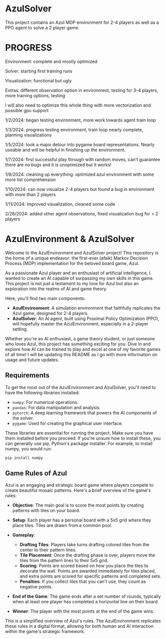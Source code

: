# AzulSolver
This project contains an Azul MDP environment for 2-4 players as well as a PPO agent to solve a 2 player game.


<h1> PROGRESS </h1>

<p> Environment: complete and mostly optimized </p>
<p> Solver: starting first training runs </p>
<p> Visualization: functional but ugly </p>
<p> Extras: different observation option in environment, testing for 3-4 players, more training options, testing </p>
<p> I will also need to optimize this whole thing with more vectorization and possible gpu support </p>

<p> 1/2/2024: began testing environment, more work towards agent train loop </p>
<p> 1/3/2024: progress testing environment, train loop nearly complete, planning visualizations </p>
<p> 1/5/2024: took a major detour into pygame board representations. Nearly useable and will be helpful in finishing up the environment.</p>
<p> 1/7/2024: first successful play through with random moves, can't guarantee there are no bugs and it is unoptimized but it works! </p>
<p> 1/8/2024: cleaning up everything. optimized azul environment with some more list comprehension </p>
<p> 1/10/2024: can now visualize 2-4 players but found a bug in environment with more than 2 players</p>
<p> 1/11/2024: improved visualization, cleaned some code </p>
<p> 2/28/2024: added other agent observations, fixed visualization bug for > 2 players </p>

# AzulEnvironment & AzulSolver

Welcome to the AzulEnvironment and AzulSolver project! This repository is the home of a unique endeavor: the first-ever (afaik) Markov Decision Process (MDP) implementation for the beloved board game, Azul. 

As a passionate Azul player and an enthusiast of artificial intelligence, I wanted to create an AI capable of surpassing my own skills in this game. This project is not just a testament to my love for Azul but also an exploration into the realms of AI and game theory.

Here, you'll find two main components:
- **AzulEnvironment**: A simulation environment that faithfully replicates the Azul game, designed for 2-4 players.
- **AzulSolver**: An AI agent, built using Proximal Policy Optimization (PPO), will hopefully master the AzulEnvironment, especially in a 2-player setting.

Whether you're an AI enthusiast, a game theory student, or just someone who loves Azul, this project has something exciting for you. Dive in and explore how AI can be trained to play and excel at one of my favorite games of all time!
I will be updating this README as I go with more information on usage and future updates.

## Requirements

To get the most out of the AzulEnvironment and AzulSolver, you'll need to have the following libraries installed:

- `numpy`: For numerical operations.
- `pandas`: For data manipulation and analysis.
- `pytorch`: A deep learning framework that powers the AI components of the solver.
- `pygame`: Used for creating the graphical user interface.

These libraries are essential for running the project. Make sure you have them installed before you proceed. If you're unsure how to install these, you can generally use pip, Python's package installer. For example, to install numpy, you would run:

```bash
pip install numpy
```

## Game Rules of Azul

Azul is an engaging and strategic board game where players compete to create beautiful mosaic patterns. Here's a brief overview of the game's rules:

- **Objective**: The main goal is to score the most points by creating patterns with tiles on your board.

- **Setup**: Each player has a personal board with a 5x5 grid where they place tiles. Tiles are drawn from a common pool.

- **Gameplay**:
  - **Drafting Tiles**: Players take turns drafting colored tiles from the center to their pattern lines.
  - **Tile Placement**: Once the drafting phase is over, players move the tiles from the pattern lines to their 5x5 grid.
  - **Scoring**: Points are scored based on how you place the tiles to decorate the wall. Points are awarded immediately for tiles placed, and extra points are scored for specific patterns and completed sets.
  - **Penalties**: If you collect tiles that you can't use, they count as negative points.

- **End of the Game**: The game ends after a set number of rounds, typically when at least one player has completed a horizontal line on their board.

- **Winner**: The player with the most points at the end of the game wins.

This is a simplified overview of Azul's rules. The AzulEnvironment replicates these rules in a digital format, allowing for both human and AI interaction within the game's strategic framework.
